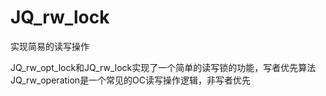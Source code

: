 # JQ_rw_lock
实现简易的读写操作

JQ_rw_opt_lock和JQ_rw_lock实现了一个简单的读写锁的功能，写者优先算法  
JQ_rw_operation是一个常见的OC读写操作逻辑，非写者优先
